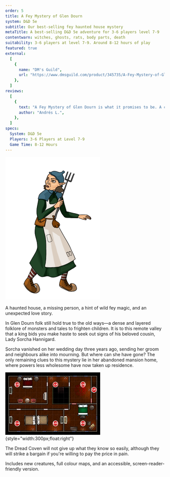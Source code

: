 ```yaml
---
order: 5
title: A Fey Mystery of Glen Dourn
system: D&D 5e
subtitle: Our best-selling fey haunted house mystery
metaTitle: A best-selling D&D 5e adventure for 3-6 players level 7-9
contentwarn: witches, ghosts, rats, body parts, death
suitability: 3-6 players at level 7-9. Around 8-12 hours of play
featured: true
external:
  [
    {
      name: "DM's Guild",
      url: "https://www.dmsguild.com/product/345735/A-Fey-Mystery-of-Glen-Dourn",
    },
  ]
reviews:
  [
    {
      text: "A Fey Mystery of Glen Dourn is what it promises to be. A creepy adventure on an abandoned house with vines and thorns all over the place... What calls most my attention, however, is its prose. We are used to see D&D adventures written in a minimalistic and simple way, yet the author managed to write in a really evocative and flavourful manner without being too complex.",
      author: "Andrés L.",
    },
  ]
specs:
  System: D&D 5e
  Players: 3-6 Players at Level 7-9
  Game Time: 8-12 Hours
---
```


![](marie.png)

A haunted house, a missing person, a hint of wild fey magic, and an unexpected love story.

In Glen Dourn folk still hold true to the old ways—a dense and layered folklore of monsters and tales to frighten children. It is to this remote valley that a king bids you make haste to seek out signs of his beloved cousin, Lady Sorcha Hannigard.

Sorcha vanished on her wedding day three years ago, sending her groom and neighbours alike into mourning. But where can she have gone? The only remaining clues to this mystery lie in her abandoned mansion home, where powers less wholesome have now taken up residence.

![](map.png){style="width:300px;float:right"}

The Dread Coven will not give up what they know so easily, although they will strike a bargain if you're willing to pay the price in pain.

Includes new creatures, full colour maps, and an accessible, screen-reader-friendly version.
